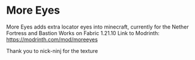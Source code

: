 # More Eyes
More Eyes adds extra locator eyes into minecraft, currently for the Nether Fortress and Bastion 
Works on Fabric 1.21.10
Link to Modrinth: https://modrinth.com/mod/moreeyes

Thank you to nick-ninj for the texture
